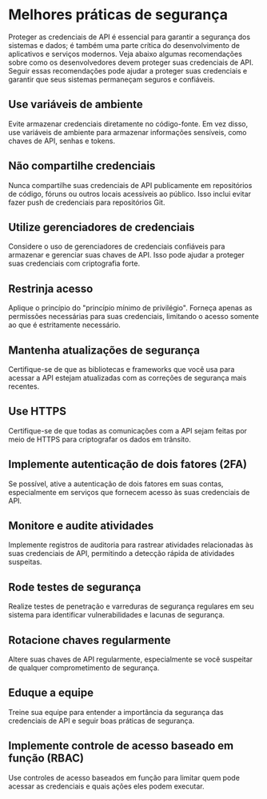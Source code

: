 # Melhores práticas de segurança
Proteger as credenciais de API é essencial para garantir a segurança dos sistemas e dados; é também uma parte crítica do desenvolvimento de aplicativos e serviços modernos.
Veja abaixo algumas recomendações sobre como os desenvolvedores devem proteger suas credenciais de API. Seguir essas recomendações pode ajudar a proteger suas credenciais e garantir que seus sistemas permaneçam seguros e confiáveis. 
## Use variáveis de ambiente
Evite armazenar credenciais diretamente no código-fonte. Em vez disso, use variáveis de ambiente para armazenar informações sensíveis, como chaves de API, senhas e tokens.
## Não compartilhe credenciais
Nunca compartilhe suas credenciais de API publicamente em repositórios de código, fóruns ou outros locais acessíveis ao público. Isso inclui evitar fazer push de credenciais para repositórios Git.
## Utilize gerenciadores de credenciais
Considere o uso de gerenciadores de credenciais confiáveis para armazenar e gerenciar suas chaves de API. Isso pode ajudar a proteger suas credenciais com criptografia forte.
## Restrinja acesso
Aplique o princípio do "princípio mínimo de privilégio". Forneça apenas as permissões necessárias para suas credenciais, limitando o acesso somente ao que é estritamente necessário.
## Mantenha atualizações de segurança
Certifique-se de que as bibliotecas e frameworks que você usa para acessar a API estejam atualizadas com as correções de segurança mais recentes.
## Use HTTPS
Certifique-se de que todas as comunicações com a API sejam feitas por meio de HTTPS para criptografar os dados em trânsito.
## Implemente autenticação de dois fatores (2FA)
Se possível, ative a autenticação de dois fatores em suas contas, especialmente em serviços que fornecem acesso às suas credenciais de API.
## Monitore e audite atividades
Implemente registros de auditoria para rastrear atividades relacionadas às suas credenciais de API, permitindo a detecção rápida de atividades suspeitas.
## Rode testes de segurança
Realize testes de penetração e varreduras de segurança regulares em seu sistema para identificar vulnerabilidades e lacunas de segurança.
## Rotacione chaves regularmente
Altere suas chaves de API regularmente, especialmente se você suspeitar de qualquer comprometimento de segurança.
## Eduque a equipe
Treine sua equipe para entender a importância da segurança das credenciais de API e seguir boas práticas de segurança.
## Implemente controle de acesso baseado em função (RBAC)
Use controles de acesso baseados em função para limitar quem pode acessar as credenciais e quais ações eles podem executar.
